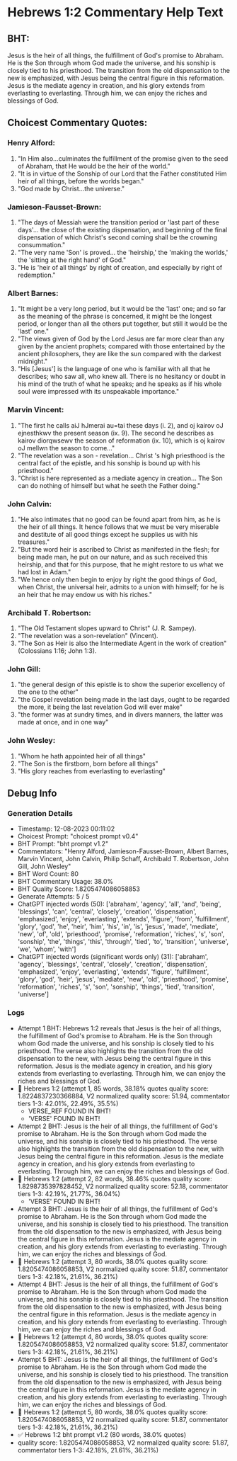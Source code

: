 # Hebrews 1:2 Commentary Help Text

## BHT:
Jesus is the heir of all things, the fulfillment of God's promise to Abraham. He is the Son through whom God made the universe, and his sonship is closely tied to his priesthood. The transition from the old dispensation to the new is emphasized, with Jesus being the central figure in this reformation. Jesus is the mediate agency in creation, and his glory extends from everlasting to everlasting. Through him, we can enjoy the riches and blessings of God.

## Choicest Commentary Quotes:
### Henry Alford:
1. "In Him also...culminates the fulfillment of the promise given to the seed of Abraham, that He would be the heir of the world."
2. "It is in virtue of the Sonship of our Lord that the Father constituted Him heir of all things, before the worlds began."
3. "God made by Christ...the universe."

### Jamieson-Fausset-Brown:
1. "The days of Messiah were the transition period or 'last part of these days'... the close of the existing dispensation, and beginning of the final dispensation of which Christ's second coming shall be the crowning consummation."
2. "The very name 'Son' is proved... the 'heirship,' the 'making the worlds,' the 'sitting at the right hand' of God."
3. "He is 'heir of all things' by right of creation, and especially by right of redemption."

### Albert Barnes:
1. "It might be a very long period, but it would be the 'last' one; and so far as the meaning of the phrase is concerned, it might be the longest period, or longer than all the others put together, but still it would be the 'last' one."
2. "The views given of God by the Lord Jesus are far more clear than any given by the ancient prophets; compared with those entertained by the ancient philosophers, they are like the sun compared with the darkest midnight."
3. "His [Jesus'] is the language of one who is familiar with all that he describes; who saw all, who knew all. There is no hesitancy or doubt in his mind of the truth of what he speaks; and he speaks as if his whole soul were impressed with its unspeakable importance."

### Marvin Vincent:
1. "The first he calls aiJ hJmerai au=tai these days (i. 2), and oj kairov oJ ejnesthkwv the present season (ix. 9). The second he describes as kairov diorqwsewv the season of reformation (ix. 10), which is oj kairov oJ mellwn the season to come..."
2. "The revelation was a son - revelation... Christ 's high priesthood is the central fact of the epistle, and his sonship is bound up with his priesthood."
3. "Christ is here represented as a mediate agency in creation... The Son can do nothing of himself but what he seeth the Father doing."

### John Calvin:
1. "He also intimates that no good can be found apart from him, as he is the heir of all things. It hence follows that we must be very miserable and destitute of all good things except he supplies us with his treasures."
2. "But the word heir is ascribed to Christ as manifested in the flesh; for being made man, he put on our nature, and as such received this heirship, and that for this purpose, that he might restore to us what we had lost in Adam."
3. "We hence only then begin to enjoy by right the good things of God, when Christ, the universal heir, admits to a union with himself; for he is an heir that he may endow us with his riches."

### Archibald T. Robertson:
1. "The Old Testament slopes upward to Christ" (J. R. Sampey).
2. "The revelation was a son-revelation" (Vincent).
3. "The Son as Heir is also the Intermediate Agent in the work of creation" (Colossians 1:16; John 1:3).

### John Gill:
1. "the general design of this epistle is to show the superior excellency of the one to the other"
2. "the Gospel revelation being made in the last days, ought to be regarded the more, it being the last revelation God will ever make"
3. "the former was at sundry times, and in divers manners, the latter was made at once, and in one way"

### John Wesley:
1. "Whom he hath appointed heir of all things"
2. "The Son is the firstborn, born before all things"
3. "His glory reaches from everlasting to everlasting"


## Debug Info
### Generation Details
- Timestamp: 12-08-2023 00:11:02
- Choicest Prompt: "choicest prompt v0.4"
- BHT Prompt: "bht prompt v1.2"
- Commentators: "Henry Alford, Jamieson-Fausset-Brown, Albert Barnes, Marvin Vincent, John Calvin, Philip Schaff, Archibald T. Robertson, John Gill, John Wesley"
- BHT Word Count: 80
- BHT Commentary Usage: 38.0%
- BHT Quality Score: 1.8205474086058853
- Generate Attempts: 5 / 5
- ChatGPT injected words (50):
	['abraham', 'agency', 'all', 'and', 'being', 'blessings', 'can', 'central', 'closely', 'creation', 'dispensation', 'emphasized', 'enjoy', 'everlasting', 'extends', 'figure', 'from', 'fulfillment', 'glory', 'god', 'he', 'heir', 'him', 'his', 'in', 'is', 'jesus', 'made', 'mediate', 'new', 'of', 'old', 'priesthood', 'promise', 'reformation', 'riches', 's', 'son', 'sonship', 'the', 'things', 'this', 'through', 'tied', 'to', 'transition', 'universe', 'we', 'whom', 'with']
- ChatGPT injected words (significant words only) (31):
	['abraham', 'agency', 'blessings', 'central', 'closely', 'creation', 'dispensation', 'emphasized', 'enjoy', 'everlasting', 'extends', 'figure', 'fulfillment', 'glory', 'god', 'heir', 'jesus', 'mediate', 'new', 'old', 'priesthood', 'promise', 'reformation', 'riches', 's', 'son', 'sonship', 'things', 'tied', 'transition', 'universe']

### Logs
- Attempt 1 BHT: Hebrews 1:2 reveals that Jesus is the heir of all things, the fulfillment of God's promise to Abraham. He is the Son through whom God made the universe, and his sonship is closely tied to his priesthood. The verse also highlights the transition from the old dispensation to the new, with Jesus being the central figure in this reformation. Jesus is the mediate agency in creation, and his glory extends from everlasting to everlasting. Through him, we can enjoy the riches and blessings of God.
- 🔄 Hebrews 1:2 (attempt 1, 85 words, 38.18% quotes quality score: 1.8224837230366884, V2 normalized quality score: 51.94, commentator tiers 1-3: 42.01%, 22.49%, 35.5%) 
	- VERSE_REF FOUND IN BHT! 
	- 'VERSE' FOUND IN BHT!
- Attempt 2 BHT: Jesus is the heir of all things, the fulfillment of God's promise to Abraham. He is the Son through whom God made the universe, and his sonship is closely tied to his priesthood. The verse also highlights the transition from the old dispensation to the new, with Jesus being the central figure in this reformation. Jesus is the mediate agency in creation, and his glory extends from everlasting to everlasting. Through him, we can enjoy the riches and blessings of God.
- 🔄 Hebrews 1:2 (attempt 2, 82 words, 38.46% quotes quality score: 1.8298735397828452, V2 normalized quality score: 52.18, commentator tiers 1-3: 42.19%, 21.77%, 36.04%) 
	- 'VERSE' FOUND IN BHT!
- Attempt 3 BHT: Jesus is the heir of all things, the fulfillment of God's promise to Abraham. He is the Son through whom God made the universe, and his sonship is closely tied to his priesthood. The transition from the old dispensation to the new is emphasized, with Jesus being the central figure in this reformation. Jesus is the mediate agency in creation, and his glory extends from everlasting to everlasting. Through him, we can enjoy the riches and blessings of God.
- 🔄 Hebrews 1:2 (attempt 3, 80 words, 38.0% quotes quality score: 1.8205474086058853, V2 normalized quality score: 51.87, commentator tiers 1-3: 42.18%, 21.61%, 36.21%)
- Attempt 4 BHT: Jesus is the heir of all things, the fulfillment of God's promise to Abraham. He is the Son through whom God made the universe, and his sonship is closely tied to his priesthood. The transition from the old dispensation to the new is emphasized, with Jesus being the central figure in this reformation. Jesus is the mediate agency in creation, and his glory extends from everlasting to everlasting. Through him, we can enjoy the riches and blessings of God.
- 🔄 Hebrews 1:2 (attempt 4, 80 words, 38.0% quotes quality score: 1.8205474086058853, V2 normalized quality score: 51.87, commentator tiers 1-3: 42.18%, 21.61%, 36.21%)
- Attempt 5 BHT: Jesus is the heir of all things, the fulfillment of God's promise to Abraham. He is the Son through whom God made the universe, and his sonship is closely tied to his priesthood. The transition from the old dispensation to the new is emphasized, with Jesus being the central figure in this reformation. Jesus is the mediate agency in creation, and his glory extends from everlasting to everlasting. Through him, we can enjoy the riches and blessings of God.
- 🔄 Hebrews 1:2 (attempt 5, 80 words, 38.0% quotes quality score: 1.8205474086058853, V2 normalized quality score: 51.87, commentator tiers 1-3: 42.18%, 21.61%, 36.21%)
- ✅ Hebrews 1:2 bht prompt v1.2 (80 words, 38.0% quotes)
- quality score: 1.8205474086058853, V2 normalized quality score: 51.87, commentator tiers 1-3: 42.18%, 21.61%, 36.21%)